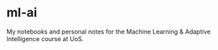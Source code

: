 # ml-ai
My notebooks and personal notes for the Machine Learning &amp; Adaptive Intelligence course at UoS.
